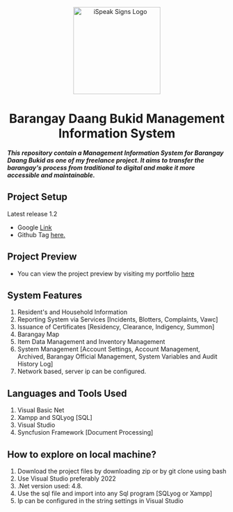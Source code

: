 <p align="center">
<img src="https://media.discordapp.net/attachments/1042839582267428987/1081424853359411250/logo_daang_bukid-legitbgremoved.png?width=406&height=406" alt="iSpeak Signs Logo" width="200" height="200">
</p>

<h1 align="center">Barangay Daang Bukid Management Information System</h1>

***This repository contain a Management Information System for Barangay Daang Bukid as one of my freelance project. It aims to transfer the barangay's process from traditional to digital and make it more accessible and maintainable.***

## Project Setup
Latest release 1.2
* Google [Link](https://drive.google.com/file/d/1o4sfe6mxBkekwx7-zX0KvK31FtRVA7sg/view?usp=share_link)
* Github Tag [here.](https://github.com/Jayveeeee24/Brgy-Daang-Bukid-MIS/releases/tag/1.2)

## Project Preview
* You can view the project preview by visiting my portfolio [here](https://jayveeportfolio.brizy.site/brgy-daang-bukid-mis-projects)

## System Features
1. Resident's and Household Information
2. Reporting System via Services [Incidents, Blotters, Complaints, Vawc]
3. Issuance of Certificates [Residency, Clearance, Indigency, Summon]
4. Barangay Map
5. Item Data Management and Inventory Management
6. System Management [Account Settings, Account Management, Archived, Barangay Official Management, System Variables and Audit History Log]
7. Network based, server ip can be configured.

## Languages and Tools Used
1. Visual Basic Net
2. Xampp and SQLyog [SQL]
3. Visual Studio
4. Syncfusion Framework [Document Processing]

## How to explore on local machine?
1. Download the project files by downloading zip or by git clone using bash
2. Use Visual Studio preferably 2022
3. .Net version used: 4.8.
4. Use the sql file and import into any Sql program [SQLyog or Xampp]
5. Ip can be configured in the string settings in Visual Studio



